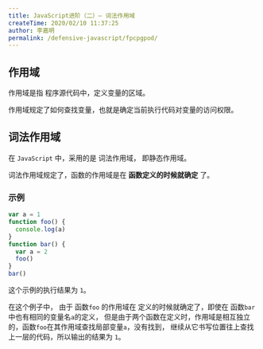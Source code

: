 ```yaml
---
title: JavaScript进阶（二）— 词法作用域
createTime: 2020/02/10 11:37:25
author: 李嘉明
permalink: /defensive-javascript/fpcpgpod/
---
```


## 作用域

作用域是指 程序源代码中，定义变量的区域。

作用域规定了如何查找变量，也就是确定当前执行代码对变量的访问权限。

## 词法作用域

在 `JavaScript` 中，采用的是 词法作用域， 即静态作用域。

词法作用域规定了，函数的作用域是在 **函数定义的时候就确定** 了。

### 示例

```js
var a = 1
function foo() {
  console.log(a)
}
function bar() {
  var a = 2
  foo()
}
bar()
```

这个示例的执行结果为 `1`。

在这个例子中， 由于 函数`foo` 的作用域在 定义的时候就确定了，即使在 函数`bar` 中也有相同的变量名`a`的定义，
但是由于两个函数在定义时，作用域是相互独立的，函数`foo`在其作用域查找局部变量`a`，没有找到，
继续从它书写位置往上查找上一层的代码，所以输出的结果为 `1`。
